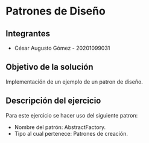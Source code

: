 # Patrones de Diseño

## Integrantes
* César Augusto Gómez - 20201099031

## Objetivo de la solución
Implementación de un ejemplo de un patron de diseño.

## Descripción del ejercicio
Para este ejercicio se hacer uso del siguiente patron:
* Nombre del patrón: AbstractFactory.
* Tipo al cual pertenece: Patrones de creación.
